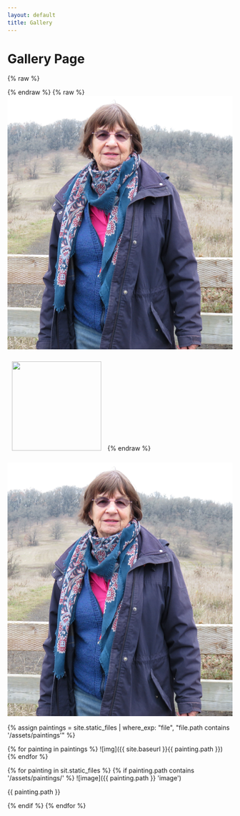 ```yaml
---
layout: default
title: Gallery
---
```


# Gallery Page
{% raw %}
<style>
.gallery-item {
  display: inline-block;
  margin: 10px;
}

.gallery-item img {
  width: 200px;
  height: 200px;
  object-fit: cover;
}
</style>
{% endraw %}
{% raw %}
<img src="./assets/nancy/nancy.JPG" />
<div class=gallery-item>
<img src="./assets/paintings/Chacho.JPG" />
</div>
{% endraw %}

![IMGIMG](https://github.com/nancytravers/nancytravers.github.io/blob/main/assets/nancy/nancy.JPG)

{% assign paintings = site.static_files | where_exp: "file", "file.path contains '/assets/paintings'" %}

{% for painting in paintings %}
	![img]({{ site.baseurl }}{{ painting.path }})
{% endfor %}


{% for painting in sit.static_files %}
 {% if painting.path contains '/assets/paintings/' %}
  ![image]({{ painting.path }} 'image')
	<p> {{ painting.path }} </p>
 {% endif %}
{% endfor %}

